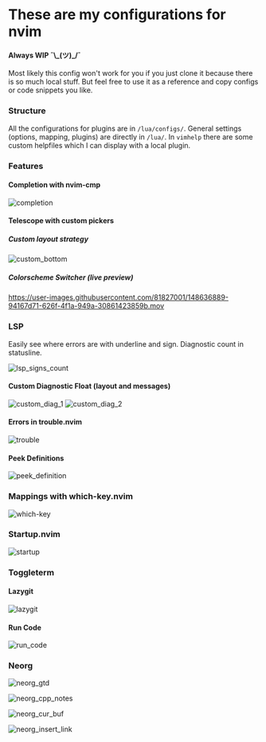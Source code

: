 # These are my configurations for nvim
#### Always WIP ¯\\\_(ツ)_/¯

Most likely this config won't work for you if you just clone it because there is so much local stuff.
But feel free to use it as a reference and copy configs or code snippets you like.

### Structure
All the configurations for plugins are in `/lua/configs/`.
General settings (options, mapping, plugins) are directly in `/lua/`.
In `vimhelp` there are some custom helpfiles which I can display with a local plugin.

### Features

#### Completion with nvim-cmp
![completion](https://user-images.githubusercontent.com/81827001/148636648-0ca0c870-f038-460c-8447-d6e9c1f1e381.png)

#### Telescope with custom pickers

##### Custom layout strategy
![custom_bottom](https://user-images.githubusercontent.com/81827001/148636875-ea155bd1-3deb-4f76-842f-4ff3fa034c64.png)

##### Colorscheme Switcher (live preview)

https://user-images.githubusercontent.com/81827001/148636889-94167d71-626f-4f1a-949a-30861423859b.mov

### LSP

Easily see where errors are with underline and sign.
Diagnostic count in statusline.

![lsp_signs_count](https://user-images.githubusercontent.com/81827001/148636951-9d1603f6-90c6-4ac8-9d4e-e4e80e9de787.png)

#### Custom Diagnostic Float (layout and messages)

![custom_diag_1](https://user-images.githubusercontent.com/81827001/148636927-d7d81ad8-b193-45bb-aa63-169c5b6c80f1.png)
![custom_diag_2](https://user-images.githubusercontent.com/81827001/148636932-96ffe083-27aa-4cd9-a095-15dd077be5e0.png)

#### Errors in trouble.nvim

![trouble](https://user-images.githubusercontent.com/81827001/148636965-78e8130e-0d88-4fc5-8f3f-cab6967e7f86.png)

#### Peek Definitions
![peek_definition](https://user-images.githubusercontent.com/81827001/148637041-87214f3c-4c7c-4653-a06c-dc89dc9687f3.png)

### Mappings with which-key.nvim
![which-key](https://user-images.githubusercontent.com/81827001/148637523-fcb4540f-9b60-4570-ae26-b157a934f610.png)

### Startup.nvim

![startup](https://user-images.githubusercontent.com/81827001/148637556-658c7282-bd03-4a9d-a083-6bcae28157e1.png)

### Toggleterm

#### Lazygit

![lazygit](https://user-images.githubusercontent.com/81827001/148637630-292d5a33-c764-40fd-b467-2a422b9c5bb6.png)

#### Run Code

![run_code](https://user-images.githubusercontent.com/81827001/148637617-76dba56c-7ea5-439d-85d6-cffa047986ba.png)

### Neorg

![neorg_gtd](https://user-images.githubusercontent.com/81827001/148637690-43d802f2-dace-40cf-a622-7ea2f2fc296c.png)

![neorg_cpp_notes](https://user-images.githubusercontent.com/81827001/148637720-4678b437-e7d5-42eb-901a-8f2411db0715.png)

![neorg_cur_buf](https://user-images.githubusercontent.com/81827001/148637762-477a1936-3988-4c50-8f96-ad9002cf7e0a.png)

![neorg_insert_link](https://user-images.githubusercontent.com/81827001/148637782-5824b524-fe22-44e2-9a78-67e71ebe37c5.png)
